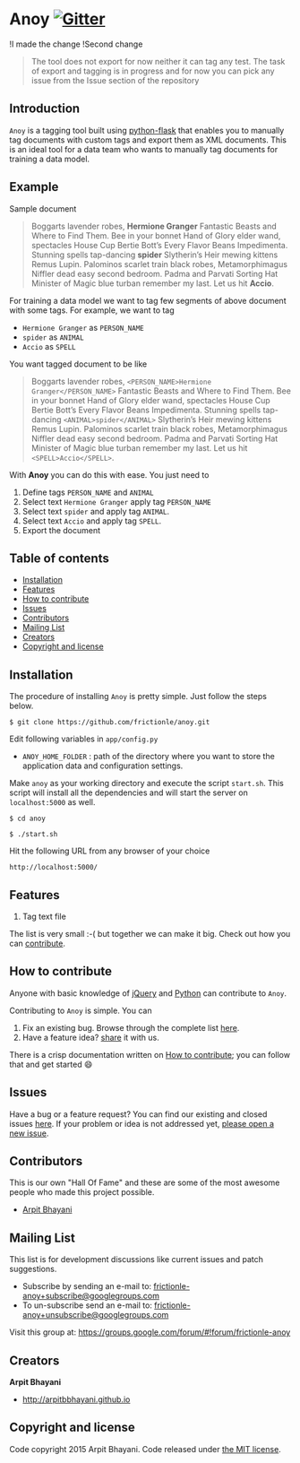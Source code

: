 # Anoy [![Gitter](https://badges.gitter.im/gitterHQ/gitter.svg)](https://gitter.im/frictionle)
!I made the change
!Second change
> The tool does not export for now neither it can tag any test. The task of export and tagging is in progress and for now you can pick any issue from the Issue section of the repository

## Introduction

`Anoy` is a tagging tool built using [python-flask](http://flask.pocoo.org/) that enables you to manually tag documents with custom tags and export them as XML documents. This is an ideal tool for a data team who wants to manually tag documents for training a data model.

## Example

Sample document
> Boggarts lavender robes, **Hermione Granger** Fantastic Beasts and Where to Find Them. Bee in your bonnet Hand of Glory elder wand, spectacles House Cup Bertie Bott’s Every Flavor Beans Impedimenta. Stunning spells tap-dancing **spider** Slytherin’s Heir mewing kittens Remus Lupin. Palominos scarlet train black robes, Metamorphimagus Niffler dead easy second bedroom. Padma and Parvati Sorting Hat Minister of Magic blue turban remember my last. Let us hit **Accio**.

For training a data model we want to tag few segments of above document with some tags. For example, we want to tag

* `Hermione Granger`  as `PERSON_NAME`
* `spider` as `ANIMAL`
* `Accio` as `SPELL`

You want tagged document to be like
>Boggarts lavender robes, `<PERSON_NAME>Hermione Granger</PERSON_NAME>` Fantastic Beasts and Where to Find Them. Bee in your bonnet Hand of Glory elder wand, spectacles House Cup Bertie Bott’s Every Flavor Beans Impedimenta. Stunning spells tap-dancing `<ANIMAL>spider</ANIMAL>` Slytherin’s Heir mewing kittens Remus Lupin. Palominos scarlet train black robes, Metamorphimagus Niffler dead easy second bedroom. Padma and Parvati Sorting Hat Minister of Magic blue turban remember my last. Let us hit `<SPELL>Accio</SPELL>`.

With **Anoy** you can do this with ease. You just need to

1. Define tags `PERSON_NAME` and `ANIMAL`
2. Select text `Hermione Granger` apply tag `PERSON_NAME`
3. Select text `spider` and apply tag `ANIMAL`.
4. Select text `Accio` and apply tag `SPELL`.
5. Export the document

## Table of contents

* [Installation](#installation)
* [Features](#features)
* [How to contribute](#how-to-contribute)
* [Issues](#issues)
* [Contributors](#contributors)
* [Mailing List](#mailing-list)
* [Creators](#creators)
* [Copyright and license](#copyright-and-license)

## Installation

The procedure of installing `Anoy` is pretty simple. Just follow the steps below.
```
$ git clone https://github.com/frictionle/anoy.git
```

Edit following variables in `app/config.py`

* `ANOY_HOME_FOLDER` : path of the directory where you want to store the application data and configuration settings.

Make `anoy` as your working directory and execute the script `start.sh`. This script will install all the dependencies and will start the server on `localhost:5000` as well.
```
$ cd anoy

$ ./start.sh
```

Hit the following URL from any browser of your choice
```
http://localhost:5000/
```

## Features

1. Tag text file

The list is very small :-( but together we can make it big. Check out how you can [contribute](https://github.com/frictionle/anoy/wiki/How-to-contribute).

## How to contribute

Anyone with basic knowledge of [jQuery](https://jquery.com/) and [Python](https://www.python.org/) can contribute to `Anoy`.

Contributing to `Anoy` is simple. You can

1. Fix an existing bug. Browse through the complete list [here](https://github.com/frictionle/anoy/issues).
2. Have a feature idea? [share](https://github.com/frictionle/anoy/issues/new) it with us.

There is a crisp documentation written on [How to contribute](https://github.com/frictionle/anoy/wiki/How-to-contribute); you can follow that and get started :smile:

## Issues

Have a bug or a feature request? You can find our existing and closed issues [here](https://github.com/frictionle/anoy/issues). If your problem or idea is not addressed yet, [please open a new issue](https://github.com/frictionle/anoy/issues/new).

## Contributors

This is our own "Hall Of Fame" and these are some of the most awesome people who made this project possible.

- [Arpit Bhayani](https://github.com/arpitbbhayani)

## Mailing List

This list is for development discussions like current issues and patch suggestions.

* Subscribe by sending an e-mail to: [frictionle-anoy+subscribe@googlegroups.com](mailto:frictionle-anoy+subscribe@googlegroups.com)
* To un-subscribe send an e-mail to: [frictionle-anoy+unsubscribe@googlegroups.com](mailto:frictionle-anoy+unsubscribe@googlegroups.com)

Visit this group at: <https://groups.google.com/forum/#!forum/frictionle-anoy>

## Creators

**Arpit Bhayani**

* <http://arpitbbhayani.github.io>

## Copyright and license
Code copyright 2015 Arpit Bhayani. Code released under [the MIT license](https://github.com/frictionle/anoy/blob/master/LICENSE).
